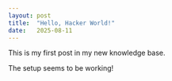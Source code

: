 ```yaml
---
layout: post
title:  "Hello, Hacker World!"
date:   2025-08-11
---
```


This is my first post in my new knowledge base.

The setup seems to be working!
